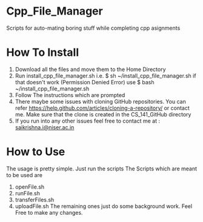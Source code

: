 # Cpp_File_Manager
Scripts for auto-mating boring stuff while completing cpp asignments

# How To Install
1. Download all the files and move them to the Home Directory
2. Run install_cpp_file_manager.sh 
i.e. $ sh ~/install_cpp_file_manager.sh
if that doesn't work (Permission Denied Error)
use $ bash ~/install_cpp_file_manager.sh
3. Follow The instructions which are prompted
4. There maybe some issues with cloning GitHub repositories. You can refer https://help.github.com/articles/cloning-a-repository/ or contact me. Make sure that the clone is created in the CS_141_GitHub directory
5. If you run into any other issues feel free to contact me at :
saikrishna.i@niser.ac.in

# How to Use
The usage is pretty simple. Just run the scripts
The Scripts which are meant to be used are 
1. openFile.sh 
2. runFile.sh
3. transferFiles.sh
4. uploadFile.sh
The remaining ones just do some background work. Feel Free to make any changes.


